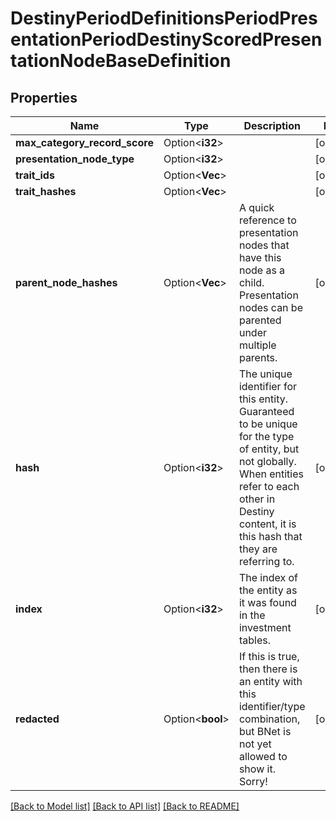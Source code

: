 # DestinyPeriodDefinitionsPeriodPresentationPeriodDestinyScoredPresentationNodeBaseDefinition

## Properties

Name | Type | Description | Notes
------------ | ------------- | ------------- | -------------
**max_category_record_score** | Option<**i32**> |  | [optional]
**presentation_node_type** | Option<**i32**> |  | [optional]
**trait_ids** | Option<**Vec<String>**> |  | [optional]
**trait_hashes** | Option<**Vec<i32>**> |  | [optional]
**parent_node_hashes** | Option<**Vec<i32>**> | A quick reference to presentation nodes that have this node as a child. Presentation nodes can be parented under multiple parents. | [optional]
**hash** | Option<**i32**> | The unique identifier for this entity. Guaranteed to be unique for the type of entity, but not globally.  When entities refer to each other in Destiny content, it is this hash that they are referring to. | [optional]
**index** | Option<**i32**> | The index of the entity as it was found in the investment tables. | [optional]
**redacted** | Option<**bool**> | If this is true, then there is an entity with this identifier/type combination, but BNet is not yet allowed to show it. Sorry! | [optional]

[[Back to Model list]](../README.md#documentation-for-models) [[Back to API list]](../README.md#documentation-for-api-endpoints) [[Back to README]](../README.md)


